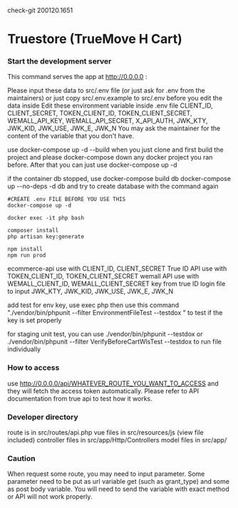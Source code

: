 check-git 200120.1651

# Truestore (TrueMove H Cart)

### Start the development server
This command serves the app at http://0.0.0.0 :

Please input these data to src/.env file (or just ask for .env from the maintainers)
or just copy src/.env.example to src/.env before you edit the data inside
Edit these environment variable inside .env file
 CLIENT_ID, CLIENT_SECRET, TOKEN_CLIENT_ID, TOKEN_CLIENT_SECRET, WEMALL_API_KEY, WEMALL_API_SECRET, X_API_AUTH, JWK_KTY, JWK_KID, JWK_USE, JWK_E, JWK_N
You may ask the maintainer for the content of the variable that you don't have.

use docker-compose up -d --build when you just clone and first build the project and please docker-compose down any docker project you ran before.
After that you can just use
docker-compose up -d

if the container db stopped, use
docker-compose build db
docker-compose up --no-deps -d db
and try to create database with the command again

```
#CREATE .env FILE BEFORE YOU USE THIS
docker-compose up -d

docker exec -it php bash

composer install
php artisan key:generate

npm install
npm run prod
```

ecommerce-api use with CLIENT_ID, CLIENT_SECRET
True ID API use with TOKEN_CLIENT_ID, TOKEN_CLIENT_SECRET
wemall API use with WEMALL_CLIENT_ID, WEMALL_CLIENT_SECRET
key from true ID login file to input JWK_KTY, JWK_KID, JWK_USE, JWK_E, JWK_N

add test for env key, use exec php then use this command "./vendor/bin/phpunit --filter EnvironmentFileTest  --testdox "
to test if the key is set properly

for staging unit test, you can use ./vendor/bin/phpunit  --testdox
or ./vendor/bin/phpunit --filter VerifyBeforeCartWlsTest  --testdox  to run file individually


### How to access
use http://0.0.0.0/api/WHATEVER_ROUTE_YOU_WANT_TO_ACCESS and they will fetch the access token automatically.
Please refer to API documentation from true api to test how it works.

### Developer directory
route is in src/routes/api.php
vue files in src/resources/js (view file included)
controller files in src/app/Http/Controllers
model files in src/app/

### Caution
When request some route, you may need to input parameter. Some parameter need to be put as url variable get (such as grant_type) and some as post body variable. You will need to send the variable with exact method or API will not work properly.

###